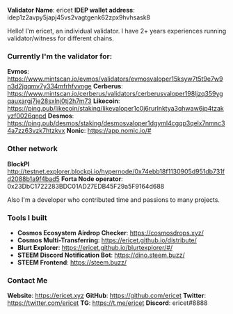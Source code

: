**Validator Name**: ericet
**IDEP wallet address**: idep1z2avpy5japj45vs2vagtgenk62zpx9hvhsask8

Hello! 
I'm ericet, an individual validator. I have 2+ years experiences running validator/witness for different chains. 

### Currently I'm the validator for:
**Evmos**: https://www.mintscan.io/evmos/validators/evmosvaloper15ksyw7t5t9e7w9n3d2jqqmv7y334mfrhfvvnge
**Cerberus**: https://www.mintscan.io/cerberus/validators/cerberusvaloper198ljzq359ygqauxargj7je28sxlnj0tj2h7m73
**Likecoin**: https://ping.pub/likecoin/staking/likevaloper1c0j6rurlnktya3qhwaw6jp4tzakyzf0026qnpd
**Desmos**: https://ping.pub/desmos/staking/desmosvaloper1dgyml4cgqp3qelx7nmnc34a7zz63vzk7htzkvx
**Nonic**: https://app.nomic.io/#

### Other network
**BlockPI** http://testnet.explorer.blockpi.io/hypernode/0x74ebb18f1130905d951db731fd2088b1a9f4bad5
**Forta Node operator**: 0x23DbC1722283BDC01AD27EDB45F29a5F9164d688

Also I'm a developer who contributed time and passions to many projects.

### Tools I built
* **Cosmos Ecosystem Airdrop Checker**: https://cosmosdrops.xyz/
* **Cosmos Multi-Transferring**: https://ericet.github.io/distribute/
* **Blurt Explorer**: https://ericet.github.io/blurtexplorer/#/
* **STEEM Discord Notification Bot**: https://dino.steem.buzz/
* **STEEM Frontend**: https://steem.buzz/

### Contact Me
**Website**: https://ericet.xyz
**GitHub**: https://github.com/ericet
**Twitter**: https://twitter.com/ericet
**TG**: https://t.me/ericet
**Discord**: ericet#8888
